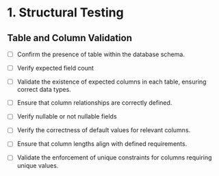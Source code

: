 # 1. Structural Testing

## Table and Column Validation

- [ ] Confirm the presence of table within the database schema.

- [ ] Verify expected field count

- [ ] Validate the existence of expected columns in each table, ensuring correct data types.

- [ ] Ensure that column relationships are correctly defined.

- [ ] Verify nullable or not nullable fields

- [ ] Verify the correctness of default values for relevant columns.

- [ ] Ensure that column lengths align with defined requirements.

- [ ] Validate the enforcement of unique constraints for columns requiring unique values.